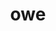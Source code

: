---
category: 3-letters
denotation: null
name: owe
reference_link: https://www.etymonline.com/word/owe
root_language: null
root_name: null
title: owe
type: free
word_sums:
- respelling: owe
  sum: 'Owe + '
---